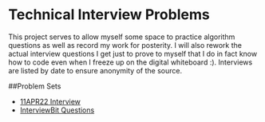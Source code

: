 # Technical Interview Problems
This project serves to allow myself some space to practice algorithm questions 
as well as record my work for posterity. I will also rework the actual interview 
questions I get just to prove to myself that I do in fact know how to code
even when I freeze up on the digital whiteboard :). Interviews are listed by 
date to ensure anonymity of the source.

##Problem Sets
* <a href="/src/main/java/interview_11Apr22">11APR22 Interview</a>
* <a href="/src/main/java/interviewbit">InterviewBit Questions</a>



